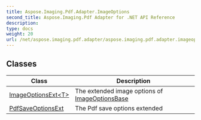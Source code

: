 ```yaml
---
title: Aspose.Imaging.Pdf.Adapter.ImageOptions
second_title: Aspose.Imaging.Pdf Adapter for .NET API Reference
description: 
type: docs
weight: 20
url: /net/aspose.imaging.pdf.adapter/aspose.imaging.pdf.adapter.imageoptions/
---
```



## Classes

| Class | Description |
| --- | --- |
| [ImageOptionsExt&lt;T&gt;](./imageoptionsext-1/) | The extended image options of [ImageOptionsBase](https://reference.aspose.com/imaging/net/aspose.imaging.imageoptions/) |
| [PdfSaveOptionsExt](./pdfsaveoptionsext/) | The Pdf save options extended |


